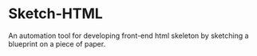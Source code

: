 # Sketch-HTML
An automation tool for developing front-end html skeleton by sketching a blueprint on a piece of paper.
